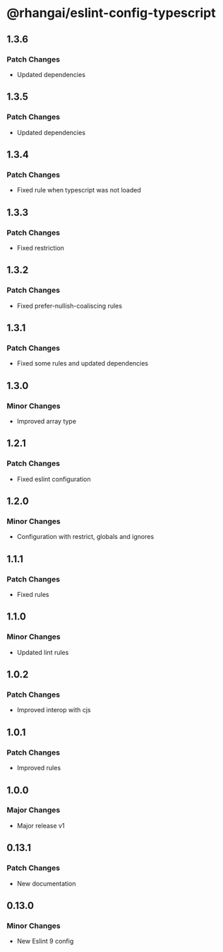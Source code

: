 # @rhangai/eslint-config-typescript

## 1.3.6

### Patch Changes

- Updated dependencies

## 1.3.5

### Patch Changes

- Updated dependencies

## 1.3.4

### Patch Changes

- Fixed rule when typescript was not loaded

## 1.3.3

### Patch Changes

- Fixed restriction

## 1.3.2

### Patch Changes

- Fixed prefer-nullish-coaliscing rules

## 1.3.1

### Patch Changes

- Fixed some rules and updated dependencies

## 1.3.0

### Minor Changes

- Improved array type

## 1.2.1

### Patch Changes

- Fixed eslint configuration

## 1.2.0

### Minor Changes

- Configuration with restrict, globals and ignores

## 1.1.1

### Patch Changes

- Fixed rules

## 1.1.0

### Minor Changes

- Updated lint rules

## 1.0.2

### Patch Changes

- Improved interop with cjs

## 1.0.1

### Patch Changes

- Improved rules

## 1.0.0

### Major Changes

- Major release v1

## 0.13.1

### Patch Changes

- New documentation

## 0.13.0

### Minor Changes

- New Eslint 9 config
